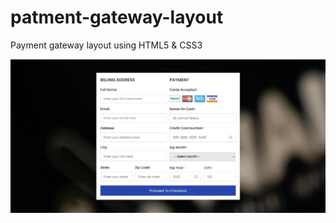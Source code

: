 # patment-gateway-layout
Payment gateway layout using HTML5 &amp; CSS3

![Screenshot](https://raw.githubusercontent.com/RuchiraSachinthana/patment-gateway-layout/main/img/preview_img.JPG)
